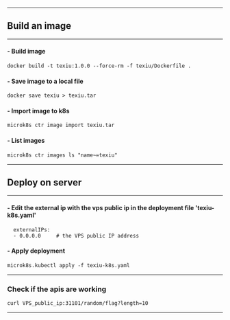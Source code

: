 
---
## Build an image

---

#### - Build image  
`docker build -t texiu:1.0.0 --force-rm -f texiu/Dockerfile .`

#### - Save image to a local file  
`docker save texiu > texiu.tar`

#### - Import image to k8s  
`microk8s ctr image import texiu.tar`

#### - List images  
`microk8s ctr images ls "name~=texiu"`

---
## Deploy on server

---
#### - Edit the external ip with the vps public ip in the deployment file 'texiu-k8s.yaml'
```
  externalIPs:
  - 0.0.0.0     # the VPS public IP address
```

#### - Apply deployment  

`microk8s.kubectl apply -f texiu-k8s.yaml`

---
### Check if the apis are working
`curl VPS_public_ip:31101/random/flag?length=10`

---
